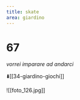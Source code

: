 ```yaml
---
title: skate
area: giardino
---
```

# 67
_vorrei imparare ad andarci_

⬇️[[34-giardino-giochi]]

![[foto_126.jpg]]